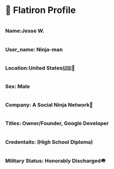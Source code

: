 # :bust_in_silhouette: Flatiron Profile
#
### Name:Jesse W.
#
### User_name: Ninja-man
#
### Location:United States🇺🇸🫡
#
### Sex: Male
#
### Company: A Social Ninja Network🥷
#
### Titles: Owner/Founder, Google Developer
#
### Credentails: (High School Diploma) 
#
### Military Status: Honorably Discharged🪖

